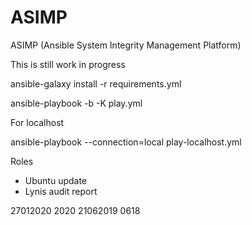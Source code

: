 ASIMP
=========

ASIMP (Ansible System Integrity Management Platform)

This is still work in progress

ansible-galaxy install -r requirements.yml

ansible-playbook -b -K play.yml

For localhost

ansible-playbook --connection=local play-localhost.yml

Roles

- Ubuntu update
- Lynis audit report

27012020 2020
21062019 0618
